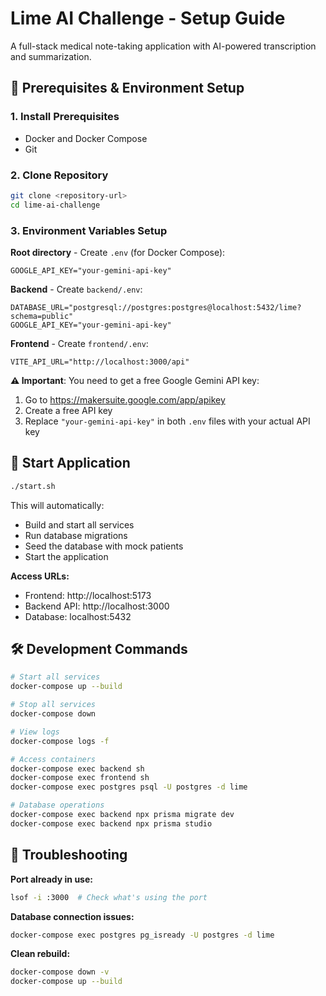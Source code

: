 # Lime AI Challenge - Setup Guide

A full-stack medical note-taking application with AI-powered transcription and summarization.

## 🔧 Prerequisites & Environment Setup

### 1. Install Prerequisites
- Docker and Docker Compose
- Git

### 2. Clone Repository
```bash
git clone <repository-url>
cd lime-ai-challenge
```

### 3. Environment Variables Setup

**Root directory** - Create `.env` (for Docker Compose):
```env
GOOGLE_API_KEY="your-gemini-api-key"
```

**Backend** - Create `backend/.env`:
```env
DATABASE_URL="postgresql://postgres:postgres@localhost:5432/lime?schema=public"
GOOGLE_API_KEY="your-gemini-api-key"
```

**Frontend** - Create `frontend/.env`:
```env
VITE_API_URL="http://localhost:3000/api"
```

**⚠️ Important**: You need to get a free Google Gemini API key:
1. Go to https://makersuite.google.com/app/apikey
2. Create a free API key
3. Replace `"your-gemini-api-key"` in both `.env` files with your actual API key

## 🚀 Start Application

```bash
./start.sh
```

This will automatically:
- Build and start all services
- Run database migrations
- Seed the database with mock patients
- Start the application

**Access URLs:**
- Frontend: http://localhost:5173
- Backend API: http://localhost:3000
- Database: localhost:5432

## 🛠️ Development Commands

```bash
# Start all services
docker-compose up --build

# Stop all services
docker-compose down

# View logs
docker-compose logs -f

# Access containers
docker-compose exec backend sh
docker-compose exec frontend sh
docker-compose exec postgres psql -U postgres -d lime

# Database operations
docker-compose exec backend npx prisma migrate dev
docker-compose exec backend npx prisma studio
```

## 🐛 Troubleshooting

**Port already in use:**
```bash
lsof -i :3000  # Check what's using the port
```

**Database connection issues:**
```bash
docker-compose exec postgres pg_isready -U postgres -d lime
```

**Clean rebuild:**
```bash
docker-compose down -v
docker-compose up --build
```
